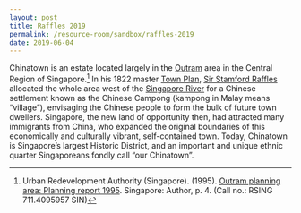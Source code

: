 ```yaml
---
layout: post
title: Raffles 2019
permalink: /resource-room/sandbox/raffles-2019
date: 2019-06-04
---
```


Chinatown is an estate located largely in the [Outram](http://eresources.nlb.gov.sg/infopedia/articles/SIP_733_2005-01-25.html) area in the Central Region of Singapore.[^1] In his 1822 master [Town Plan](http://eresources.nlb.gov.sg/infopedia/articles/SIP_658_2005-01-07.html), [Sir Stamford Raffles](http://eresources.nlb.gov.sg/infopedia/articles/SIP_715_2004-12-15.html) allocated the whole area west of the [Singapore River](http://eresources.nlb.gov.sg/infopedia/articles/SIP_148_2005-02-02.html) for a Chinese settlement known as the Chinese Campong (kampong in Malay means “village”), envisaging the Chinese people to form the bulk of future town dwellers. Singapore, the new land of opportunity then, had attracted many immigrants from China, who expanded the original boundaries of this economically and culturally vibrant, self-contained town. Today, Chinatown is Singapore’s largest Historic District, and an important and unique ethnic quarter Singaporeans fondly call “our Chinatown”.

[^1]: Urban Redevelopment Authority (Singapore). (1995). [Outram planning area: Planning report 1995](http://eservice.nlb.gov.sg/item_holding_s.aspx?bid=7494280). Singapore: Author, p. 4. (Call no.: RSING 711.4095957 SIN)